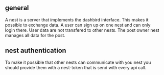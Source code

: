 ## general ##

A nest is a server that implements the dashbird interface. This makes it possible to exchange data.
A user can sign up on one nest and can only login there. User data are not transfered to other nests.
The post owner nest manages all data for the post.


## nest authentication ## 
To make it possible that other nests can communicate with you nest you should provide them with a nest-token that is send with every api call.

